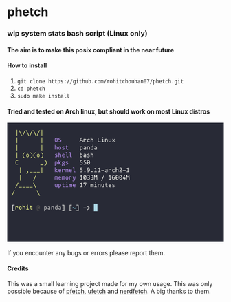 # phetch
### wip system stats bash script (Linux only)
#### The aim is to make this posix compliant in the near future
#### How to install 
1. `git clone https://github.com/rohitchouhan07/phetch.git`
2. `cd phetch`
3. `sudo make install`
#### Tried and tested on Arch linux, but should work on most Linux distros
![Phetch is so cool!](https://github.com/rohitchouhan07/phetch/blob/master/scrot_phetch.png "Phetch")

If you encounter any bugs or errors please report them.

#### Credits
This was a small learning project made for my own usage. This was only possible because of [pfetch](https://github.com/dylanaraps/pfetch), [ufetch](https://gitlab.com/jschx/ufetch) and [nerdfetch](https://github.com/ThatOneCalculator/NerdFetch).
A big thanks to them.
